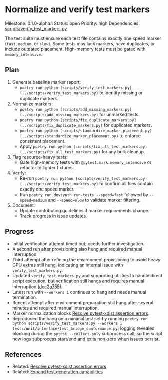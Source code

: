 # Normalize and verify test markers
Milestone: 0.1.0-alpha.1
Status: open
Priority: high
Dependencies: [scripts/verify_test_markers.py](../scripts/verify_test_markers.py)


The test suite must ensure each test file contains exactly one speed marker (`fast`, `medium`, or `slow`). Some tests may lack markers, have duplicates, or include outdated placement. High-memory tests must be gated with `memory_intensive`.

## Plan
1. Generate baseline marker report:
   - `poetry run python [scripts/verify_test_markers.py](../scripts/verify_test_markers.py)` to identify missing or duplicate markers.
2. Normalize markers:
   - `poetry run python [scripts/add_missing_markers.py](../scripts/add_missing_markers.py)` for unmarked tests.
   - `poetry run python [scripts/fix_duplicate_markers.py](../scripts/fix_duplicate_markers.py)` for duplicated markers.
   - `poetry run python [scripts/standardize_marker_placement.py](../scripts/standardize_marker_placement.py)` to enforce consistent placement.
   - Apply `poetry run python [scripts/fix_all_test_markers.py](../scripts/fix_all_test_markers.py)` for any bulk cleanup.
3. Flag resource-heavy tests:
   - Gate high-memory tests with `@pytest.mark.memory_intensive` or refactor to lighter fixtures.
4. Verify:
   - Re-run `poetry run python [scripts/verify_test_markers.py](../scripts/verify_test_markers.py)` to confirm all files contain exactly one speed marker.
   - Run `poetry run devsynth run-tests --speed=fast` followed by `--speed=medium` and `--speed=slow` to validate marker filtering.
5. Document:
   - Update contributing guidelines if marker requirements change.
   - Track progress in issue updates.

## Progress

- Initial verification attempt timed out; needs further investigation.
- A second run after provisioning also hung and required manual interruption.
- Third attempt after refining the environment provisioning to avoid heavy GPU extras still hung, indicating an internal issue with `verify_test_markers.py`.
- Updated `verify_test_markers.py` and supporting utilities to handle direct script execution, but verification still hangs and requires manual interruption ([dcc3a755](../commit/dcc3a755)).
- Latest run with `--workers 1` continues to hang and needs manual termination.
- Recent attempt after environment preparation still hung after several minutes and required manual interruption.
- Marker normalization blocks [Resolve pytest-xdist assertion errors](Resolve-pytest-xdist-assertion-errors.md).
- Reproduced the hang on a minimal test set by running `poetry run python scripts/verify_test_markers.py --workers 1 tests/unit/interface/test_bridge_conformance.py`; logging revealed blocking during the `pytest --collect-only` subprocess call, so the script now logs subprocess start/end and exits non-zero when issues persist.

## References

- Related: [Resolve pytest-xdist assertion errors](Resolve-pytest-xdist-assertion-errors.md)
- Related: [Expand test generation capabilities](Expand-test-generation-capabilities.md)

